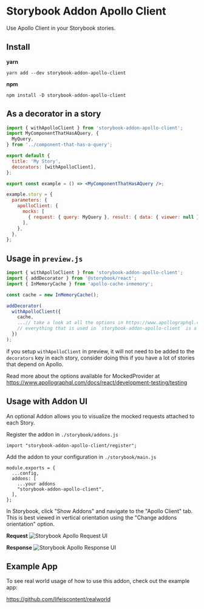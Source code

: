 # Storybook Addon Apollo Client

Use Apollo Client in your Storybook stories.

## Install

**yarn**
```
yarn add --dev storybook-addon-apollo-client
```

**npm**

```
npm install -D storybook-addon-apollo-client
```

## As a decorator in a story

```jsx
import { withApolloClient } from 'storybook-addon-apollo-client';
import MyComponentThatHasAQuery, {
  MyQuery,
} from '../component-that-has-a-query';

export default {
  title: 'My Story',
  decorators: [withApolloClient],
};

export const example = () => <MyComponentThatHasAQuery />;

example.story = {
  parameters: {
    apolloClient: {
      mocks: [
        { request: { query: MyQuery }, result: { data: { viewer: null } } },
      ],
    },
  },
};
```

## Usage in `preview.js`

```js
import { withApolloClient } from 'storybook-addon-apollo-client';
import { addDecorator } from '@storybook/react';
import { InMemoryCache } from 'apollo-cache-inmemory';

const cache = new InMemoryCache();

addDecorator(
  withApolloClient({
    cache,
    ...// take a look at all the options in https://www.apollographql.com/docs/react/development-testing/testing
    // everything that is used in `storybook-addon-apollo-client` is a 1 to 1 mapping of MockedProvider
  })
);
```

if you setup `withApolloClient` in preview, it will not need to be added to the `decorators` key in each story, consider doing this if you have a lot of stories that depend on Apollo.

Read more about the options available for MockedProvider at https://www.apollographql.com/docs/react/development-testing/testing

## Usage with Addon UI

An optional Addon allows you to visualize the mocked requests attached to each Story.

Register the addon in `./storybook/addons.js`
```
import "storybook-addon-apollo-client/register";
```

Add the addon to your configuration in `./storybook/main.js`
```
module.exports = {
  ...config,
  addons: [
    ...your addons
    "storybook-addon-apollo-client",
  ],
};
```

In Storybook, click "Show Addons" and navigate to the "Apollo Client" tab.
This is best viewed in vertical orientation using the "Change addons orientation" option.

**Request**
![Storybook Apollo Request UI](https://user-images.githubusercontent.com/428636/100296292-c9d97a80-2f59-11eb-980b-2950b3875c8e.png)

**Response**
![Storybook Apollo Response UI](https://user-images.githubusercontent.com/428636/93371320-29abfa80-f820-11ea-8966-a329bcdce34e.png)

## Example App

To see real world usage of how to use this addon, check out the example app:

https://github.com/lifeiscontent/realworld
